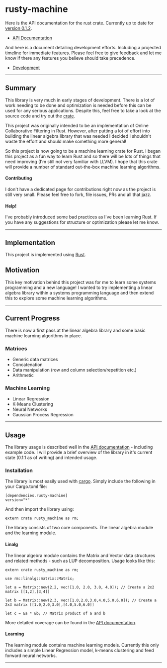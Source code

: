 # rusty-machine

Here is the API documentation for the rust crate. Currently up to date for [version 0.1.2](https://crates.io/crates/rusty-machine/0.1.2).

- [API Documentation](https://AtheMathmo.github.io/rusty-machine/)

And here is a document detailing development efforts. Including a projected timeline for immediate features. Please feel free to give feedback and let me know if there any features you believe should take precedence.

- [Development](DEVELOPMENT.md)

---

## Summary

This library is very much in early stages of development. There is a lot of work needing to be done and optimization is needed before this can be used for any serious applications. Despite this, feel free to take a look at the source code and try out the [crate](https://crates.io/crates/rusty-machine).

This project was originally intended to be an implementation of Online Collaborative Filtering in Rust. However, after putting a lot of effort into building the linear algebra library that was needed I decided I shouldn't waste the effort and should make something more general!

So this project is now going to be a machine learning crate for Rust. I began this project as a fun way to learn Rust and so there will be lots of things that need improving (I'm still not very familiar with LLVM). I hope that this crate will provide a number of standard out-the-box machine learning algorithms.

#### Contributing

I don't have a dedicated page for contributions right now as the project is still very small. Please feel free to fork, file issues, PRs and all that jazz.

#### Help!

I've probably introduced some bad practices as I've been learning Rust. If you have any suggestions for structure or optimization please let me know.

---

## Implementation

This project is implemented using [Rust](https://www.rust-lang.org/).

## Motivation

This key motivation behind this project was for me to learn some systems programming and a new language! I wanted to try implementing a linear algebra library within a systems programming language and then extend this to explore some machine learning algorithms.

---

## Current Progress

There is now a first pass at the linear algebra library and some basic machine learning algorithms in place.

### Matrices

- Generic data matrices
- Concatenation
- Data manipulation (row and column selection/repetition etc.)
- Arithmetic

### Machine Learning

- Linear Regression
- K-Means Clustering
- Neural Networks
- Gaussian Process Regression

---

## Usage

The library usage is described well in the [API documentation](https://AtheMathmo.github.io/rusty-machine/) - including example code. I will provide a brief overview of the library in it's current state (0.1.1 as of writing) and intended usage.

### Installation

The library is most easily used with [cargo](http://doc.crates.io/guide.html). Simply include the following in your Cargo.toml file:

```
[dependencies.rusty-machine]
version="*"
```

And then import the library using:

```
extern crate rusty_machine as rm;
```

The library consists of two core components. The linear algebra module and the learning module.

#### Linalg

The linear algebra module contains the Matrix and Vector data structures and related methods - such as LUP decomposition. Usage looks like this:

```
extern crate rusty_machine as rm;

use rm::linalg::matrix::Matrix;

let a = Matrix::new(2,2, vec![1.0, 2.0, 3.0, 4.0]); // Create a 2x2 matrix [[1,2],[3,4]]

let b = Matrix::new(2,3, vec![1.0,2.0,3.0,4.0,5.0,6.0]); // Create a 2x3 matrix [[1.0,2.0,3.0],[4.0,5.0,6.0]]

let c = &a * &b; // Matrix product of a and b
```

More detailed coverage can be found in the [API documentation](https://AtheMathmo.github.io/rusty-machine/).

#### Learning

The learning module contains machine learning models. Currently this only includes a simple Linear Regression model, k-means clustering and feed forward neural networks.

---